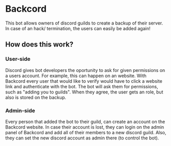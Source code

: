 # Backcord
This bot allows owners of discord guilds to create a backup of their server. In case of an hack/ termination, the users can easily be added again!

## How does this work?

### User-side
Discord gives bot developers the oportunity to ask for given permissions on a users account. For example, this can happen on an website. With Backcord every user that would like to verify would have to click a website link and authenticate with the bot. The bot will ask them for permissions, such as "adding you to guilds". When they agree, the user gets an role, but also is stored on the backup.

### Admin-side

Every person that added the bot to their guild, can create an account on the Backcord website. In case their account is lost, they can login on the admin panel of Backcord and add all of their members to a new discord guild. Also, they can set the new discord account as admin there (to control the bot).
